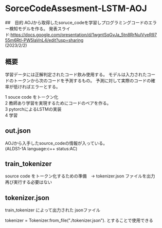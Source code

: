 # SorceCodeAssesment-LSTM-AOJ
##　目的
AOJから取得したsoruce_codeを学習しプログラミングコードのエラー検知モデルを作る。
発表スライド:https://docs.google.com/presentation/d/1wgntSqGvJa_5tn8RrNulVyeR9755m6Rtl-PW5IaVnL4/edit?usp=sharing  
(2023/2/2)

## 概要
学習データには正解判定されたコード飲み使用する。
モデルは入力されたコードのトークンから次のコードを予測するもの。
予測に対して実際のコードの確率が低ければエラーとする。

1 souce code をトークン化  
2 教師あり学習を実現するためにコードのペアを作る。  
3 pytorchによるLSTMの実装  
4 学習


## out.json
AOJから入手したsource_codeの情報が入っている。  
(ALDS1-1A language:c++ status:AC)

## train_tokenizer 
source code をトークン化するための準備　-> tokenizer.json ファイルを出力  
再び実行する必要はない  

## tokenizer.json
train_tokenizer によって出力された jsonファイル 
  
tokenizer = Tokenizer.from_file("./tokenizer.json"). 
とすることで使用できる  
